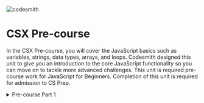 ![codesmith](https://assets.website-files.com/5ee147cc310949c7d83f7f9d/5f30a34fa1634899b41fda8e_codesmith-course-page.png)

# CSX Pre-course 

In the CSX Pre-course, you will cover the JavaScript basics such as variables, strings, data types, arrays, and loops. Codesmith designed this unit to give you an introduction to the core JavaScript functionality so you can move on to tackle more advanced challenges. This unit is required pre-course work for JavaScript for Beginners. Completion of this unit is required for admission to CS Prep.

<details>
<summary>Pre-course Part 1</summary>

1. Javascript: What is it?
2. Workshop - Intro to JavaScript: Variables, Control Flow, and Looping
3. Intro to JS Pt. 1
4. Comments and the Console
5. Variables & Constants
6. Challenge: Variable Assignment - (var)
7. Challenge: Variable Assignment - (let)
8. Challenge: Constant Assignment - (const)
9. Data Types
10. Challenge: Primitive Data Types
11. Challenge: Strings
12. Challenge: Strings - Escape Sequences
13. Challenge: String Concatenation
14. Challenge: Template Literal
15. Challenge: String Properties & Methods
16. Challenge: Bracket Notation for Strings
17. Challenge: Numbers - Addition/Subtraction
18. Challenge: Numbers - Multiplication/Division
19. Challenge: Numbers - Exponents & Remainders
20. Challenge: Numbers - Incrementor & Decrementor
21. Challenge: Numbers - Assignment Operators
22. Challenge: Booleans
23. Challenge: Booleans: Comparison Operators
24. Challenge: Type Coercion
25. Challenge: typeof Operator
</details>




